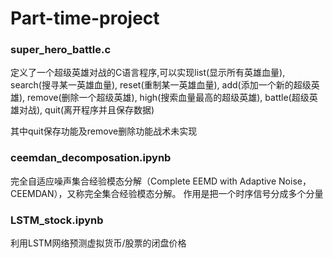 # Part-time-project

### super_hero_battle.c
定义了一个超级英雄对战的C语言程序,可以实现list(显示所有英雄血量), search(搜寻某一英雄血量), reset(重制某一英雄血量), add(添加一个新的超级英雄), remove(删除一个超级英雄), high(搜索血量最高的超级英雄), battle(超级英雄对战), quit(离开程序并且保存数据)

其中quit保存功能及remove删除功能战术未实现


### ceemdan_decomposation.ipynb
完全自适应噪声集合经验模态分解（Complete EEMD with Adaptive Noise，CEEMDAN），又称完全集合经验模态分解。
作用是把一个时序信号分成多个分量

### LSTM_stock.ipynb
利用LSTM网络预测虚拟货币/股票的闭盘价格
